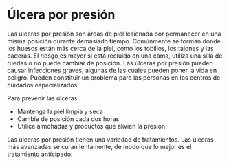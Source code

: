 Úlcera por presión
==================


Las úlceras por presión son áreas de piel lesionada por permanecer en una misma posición durante demasiado tiempo. Comúnmente se forman donde los huesos están más cerca de la piel, como los tobillos, los talones y las caderas. El riesgo es mayor si está recluido en una cama, utiliza una silla de ruedas o no puede cambiar de posición. Las úlceras por presión pueden causar infecciones graves, algunas de las cuales pueden poner la vida en peligro. Pueden constituir un problema para las personas en los centros de cuidados especializados.


Para prevenir las úlceras:


* Mantenga la piel limpia y seca
* Cambie de posición cada dos horas
* Utilice almohadas y productos que alivien la presión


Las úlceras por presión tienen una variedad de tratamientos. Las úlceras más avanzadas se curan lentamente, de modo que lo mejor es el tratamiento anticipado.


